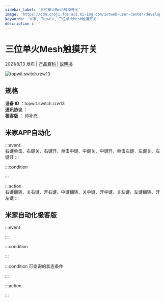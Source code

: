 ```yaml
---
sidebar_label: '三位单火Mesh触摸开关'
image: 'https://cdn.cnbj1.fds.api.mi-img.com/iotweb-user-center/developer_1679068737870uABPNLPq.png?GalaxyAccessKeyId=AKVGLQWBOVIRQ3XLEW&Expires=9223372036854775807&Signature=+MCUmNaD0WlxQsAl5a/E4xiZrX8='
keywords: '米家, Topwit, 三位单火Mesh触摸开关'
description : ''
---
```

# 三位单火Mesh触摸开关

2021/8/13 发布 | [产品百科](https://home.mi.com/webapp/content/baike/product/index.html?model=topwit.switch.rzw13/) | [说明书](https://home.mi.com/views/introduction.html?model=topwit.switch.rzw13&region=cn)

![topwit.switch.rzw13](https://cdn.cnbj1.fds.api.mi-img.com/iotweb-user-center/developer_1679068737870uABPNLPq.png?GalaxyAccessKeyId=AKVGLQWBOVIRQ3XLEW&Expires=9223372036854775807&Signature=+MCUmNaD0WlxQsAl5a/E4xiZrX8=)

## 规格  
> 
**设备 ID** ：topwit.switch.rzw13  
**通讯协议** ：  
**极客版**  ： 待补充 


## 米家APP自动化  

:::event  
右键单击、右键关、右键开、单击中键、中键关、中键开、单击左键、左键关、左键开
:::

:::condition  

:::

:::action   
右键翻转、关右键、开右键、中键翻转、关中键、开中键、关左键、左键翻转、开左键
:::

## 米家自动化极客版  

:::event  

:::

:::condition  

:::

:::condition 可查询的状态条件  

:::

:::action  

:::

        
